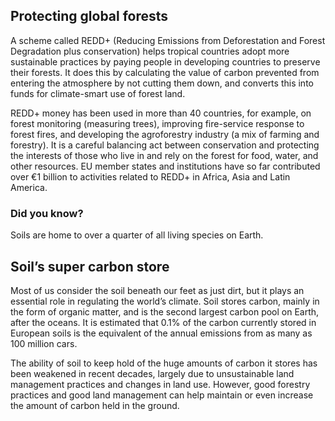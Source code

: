 ## Protecting global forests

A scheme called REDD+ (Reducing Emissions from Deforestation and Forest Degradation plus conservation) helps tropical countries adopt more sustainable practices by paying people in developing countries to preserve their forests. It does this by calculating the value of carbon prevented from entering the atmosphere by not cutting them down, and converts this into funds for climate-smart use of forest land. 

REDD+ money has been used in more than 40 countries, for example, on forest monitoring (measuring trees), improving fire-service response to forest fires, and developing the agroforestry industry (a mix of farming and forestry). It is a careful balancing act between conservation and protecting the interests of those who live in and rely on the forest for food, water, and other resources. EU member states and institutions have so far contributed over €1 billion to activities related to REDD+ in Africa, Asia and Latin America.

### Did you know?

Soils are home to over a quarter of all living species on Earth.

## Soil’s super carbon store

Most of us consider the soil beneath our feet as just dirt, but it plays an essential role in regulating the world’s climate. Soil stores carbon, mainly in the form of organic matter, and is the second largest carbon pool on Earth, after the oceans. It is estimated that 0.1% of the carbon currently stored in European soils is the equivalent of the annual emissions from as many as 100 million cars.

The ability of soil to keep hold of the huge amounts of carbon it stores has been weakened in recent decades, largely due to unsustainable land management practices and changes in land use. However, good forestry practices and good land management can help maintain or even increase the amount of carbon held in the ground.